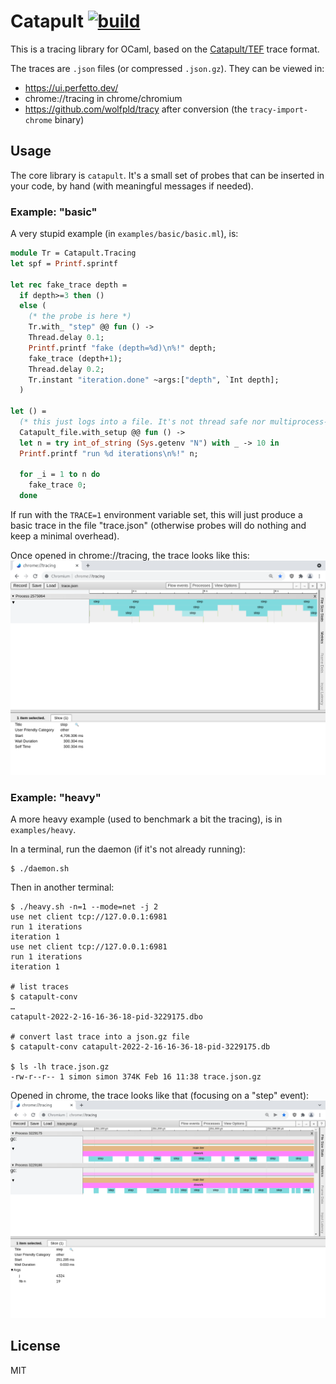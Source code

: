 # Catapult [![build](https://github.com/AestheticIntegration/catapult/actions/workflows/main.yml/badge.svg)](https://github.com/AestheticIntegration/catapult/actions/workflows/main.yml)

This is a tracing library for OCaml, based on the
[Catapult/TEF](https://docs.google.com/document/d/1CvAClvFfyA5R-PhYUmn5OOQtYMH4h6I0nSsKchNAySU/)
trace format.


The traces are `.json` files (or compressed `.json.gz`). They can be viewed in:
- https://ui.perfetto.dev/
- chrome://tracing in chrome/chromium
- https://github.com/wolfpld/tracy after conversion (the `tracy-import-chrome` binary)

## Usage

The core library is `catapult`. It's a small set of probes that can be
inserted in your code, by hand (with meaningful messages if needed).

### Example: "basic"

A very stupid example (in `examples/basic/basic.ml`), is:

```ocaml
module Tr = Catapult.Tracing
let spf = Printf.sprintf

let rec fake_trace depth =
  if depth>=3 then ()
  else (
    (* the probe is here *)
    Tr.with_ "step" @@ fun () ->
    Thread.delay 0.1;
    Printf.printf "fake (depth=%d)\n%!" depth;
    fake_trace (depth+1);
    Thread.delay 0.2;
    Tr.instant "iteration.done" ~args:["depth", `Int depth];
  )

let () =
  (* this just logs into a file. It's not thread safe nor multiprocess-safe. *)
  Catapult_file.with_setup @@ fun () ->
  let n = try int_of_string (Sys.getenv "N") with _ -> 10 in
  Printf.printf "run %d iterations\n%!" n;

  for _i = 1 to n do
    fake_trace 0;
  done
```

If run with the `TRACE=1` environment variable set, this will just produce a
basic trace in the file "trace.json" (otherwise probes will do nothing and keep
a minimal overhead).

Once opened in chrome://tracing, the trace looks like this:
![viewer screenshot](media/viewer1.png)

### Example: "heavy"

A more heavy example (used to benchmark a bit the tracing), is in `examples/heavy`.

In a terminal, run the daemon (if it's not already running):

``` 
$ ./daemon.sh
```

Then in another terminal:

```
$ ./heavy.sh -n=1 --mode=net -j 2
use net client tcp://127.0.0.1:6981
run 1 iterations
iteration 1
use net client tcp://127.0.0.1:6981
run 1 iterations
iteration 1

# list traces
$ catapult-conv
…
catapult-2022-2-16-16-36-18-pid-3229175.dbo

# convert last trace into a json.gz file
$ catapult-conv catapult-2022-2-16-16-36-18-pid-3229175.db

$ ls -lh trace.json.gz 
-rw-r--r-- 1 simon simon 374K Feb 16 11:38 trace.json.gz
```

Opened in chrome, the trace looks like that (focusing on a "step" event):
![viewer screenshot](media/viewer2.png)

## License

MIT

